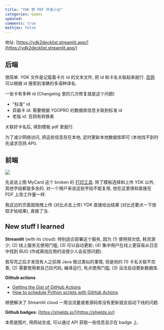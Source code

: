 ```yaml
---
title: "YDK 转 PDF 开发小记"
categories: Games
updated: 
comments: true
mathjax: false
---
```


地址: [https://ydk2decklist.streamlit.app/](https://ydk2decklist.streamlit.app/)

<!-- more -->

## 后端

很简单. YDK 文件是记载着卡片 id 的文本文件, 把 id 和卡名关联起来就行. [百鸽](https://ygocdb.com/about) 可以根据 id 搜索到准确的多语种译名. 

一张卡有多种 id (Changelog 里的几次修复就是这个问题)

- "标准" id
- 异画卡 id: 需要根据 YGOPRO 的数据库信息关联到标准 id
- 老版 id: 百鸽有转换表

关联好卡名后, 填到模板 pdf 里就行. 

为了减少网络访问, 把这些信息存在本地, 定时更新本地数据库即可 (本地找不到时先请求百鸽 API).

## 前端

![](https://shiina18.github.io/assets/posts/images/441134622249494.png)

先说说上图 MyCard 这个 broken 的 [打印工具](https://mycard.moe/ygopro/arena/index.html#/deckprint). 除了模板选择和上传 YDK 以外, 其他字段都是多余的. 对一个用户来说这些字段不能复用, 他在这里填和直接在 PDF 上改工作量一样.

我这边的页面就拖拽上传 (对比点击上传)  YDK 直接给出结果 (对比还要点一下按钮才给结果), 直接了当.

## New stuff I learned

**Streamlit** (with its cloud): 特别适合部署这个服务, 因为 (1) 使用频次低, 耗资源少; (2) 线上服务无使用门槛; (3) 可以自动更新; (4) 集中用户在线上更容易从日志中找到 BUG (作成离线应用的话很少人会反馈问题). 

我写完之后才发现有人之前用 Java 做过类似的事情, 但是他的 (1) 卡名关联不完善; (2) 需要使用者自己拉代码, 编译运行, 有点使用门槛; (3) 没法自动更新数据库. 

**Github actions**

- [Getting the Gist of GitHub Actions](https://gist.github.com/br3ndonland/f9c753eb27381f97336aa21b8d932be6)
- [How to schedule Python scripts with GitHub Actions](https://www.python-engineer.com/posts/run-python-github-actions/)

顺便解决了 Streamlit cloud 一周没流量或者源码库没有更新就会自动下线的问题.

**Github badges**: [https://shields.io/](https://shields.io/)

本质是图片, 用网站生成, 可以通过 API 获取一些信息显示在 badge 上.
